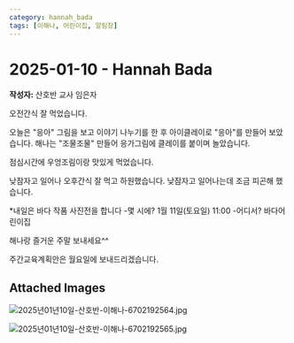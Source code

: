 ```yaml
---
category: hannah_bada
tags: [이해나, 어린이집, 알림장]
---
```


# 2025-01-10 - Hannah Bada

**작성자:** 산호반 교사 임은자  

오전간식 잘 먹었습니다. 

오늘은 "응아" 그림을 보고 이야기 나누기를 한 후 아이클레이로 "응아"를 만들어 보았습니다. 해나는  "조물조물" 만들어 응가그림에 클레이를 붙이며 놀았습니다.

점심시간에 우엉조림이랑 맛있게 먹었습니다.

낮잠자고 일어나 오후간식 잘 먹고 하원했습니다. 낮잠자고 일어나는데 조금 피곤해 했습니다.

*내일은 바다 작품 사진전을 합니다 
-몇 시에? 1월 11일(토요일) 11:00
-어디서? 바다어린이집

해나랑 즐거운 주말 보내세요^^

주간교육계획안은 월요일에 보내드리겠습니다.

## Attached Images
![2025년01년10일-산호반-이해나-6702192564.jpg](d:\Users\hannah\Downloads\kids\photo\2025년01년10일-산호반-이해나-6702192564.jpg)

![2025년01년10일-산호반-이해나-6702192565.jpg](d:\Users\hannah\Downloads\kids\photo\2025년01년10일-산호반-이해나-6702192565.jpg)


